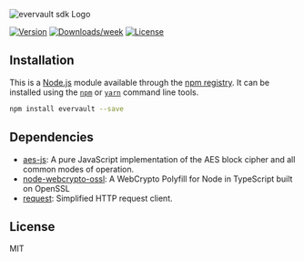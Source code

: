 ![evervault sdk Logo](https://raw.githubusercontent.com/evervault/evervault-sdk/master/logo.png)

[![Version](https://img.shields.io/npm/v/evervault-sdk.svg)](https://npmjs.org/package/evervault-sdk)
[![Downloads/week](https://img.shields.io/npm/dw/evervault-sdk.svg)](https://npmjs.org/package/evervault-sdk)
[![License](https://img.shields.io/npm/l/evervault-sdk.svg)](https://github.com/evervault/evervault-sdk/blob/master/package.json)

## Installation

This is a [Node.js](https://nodejs.org/) module available through the
[npm registry](https://www.npmjs.com/). It can be installed using the
[`npm`](https://docs.npmjs.com/getting-started/installing-npm-packages-locally)
or
[`yarn`](https://yarnpkg.com/en/)
command line tools.

```sh
npm install evervault --save
```

## Dependencies

- [aes-js](https://ghub.io/aes-js): A pure JavaScript implementation of the AES block cipher and all common modes of operation.
- [node-webcrypto-ossl](https://ghub.io/node-webcrypto-ossl): A WebCrypto Polyfill for Node in TypeScript built on OpenSSL
- [request](https://ghub.io/request): Simplified HTTP request client.


## License

MIT
